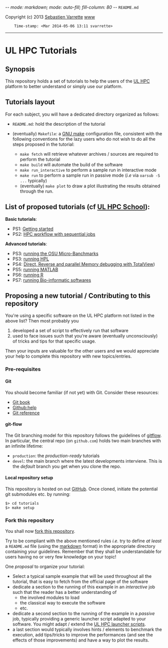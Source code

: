 -*- mode: markdown; mode: auto-fill; fill-column: 80 -*-
`README.md`

Copyright (c) 2013 [Sebastien Varrette](mailto:<Sebastien.Varrette@uni.lu>) [www](http://varrette.gforge.uni.lu)

        Time-stamp: <Mar 2014-05-06 13:11 svarrette>

-------------------

# UL HPC Tutorials 

## Synopsis

This repository holds a set of tutorials to help the users of the
[UL HPC](https://hpc.uni.lu) platform to better understand or simply use our
platform. 

## Tutorials layout

For each subject, you will have a dedicated directory organized as follows:

* `README.md`: hold the description of the tutorial
* (eventually) `Makefile`: a [GNU make](http://www.gnu.org/software/make/) configuration
  file, consistent with the following conventions for the lazy users who do not
  wish to do all the steps proposed in the tutorial: 
  
  * `make fetch` will retrieve whatever archives / sources are required to
    perform the tutorial
  * `make build` will automate the build of the software
  * `make run_interactive` to perform a sample run in interactive mode
  * `make run` to perform a sample run in passive mode (_i.e_  via `oarsub -S
    ...` typically)
  * (eventually) `make plot` to draw a plot illustrating the results obtained
    through the run.

## List of proposed tutorials (cf [UL HPC School](http://hpc.uni.lu/hpc-school/)):

__Basic tutorials__:

* PS1: [Getting started](https://github.com/ULHPC/tutorials/tree/devel/basic/getting_started)
* PS2: [HPC workflow with sequential jobs](https://github.com/ULHPC/tutorials/tree/devel/basic/sequential_jobs)

__Advanced tutorials__:

* PS3: [running the OSU Micro-Banchmarks](https://github.com/ULHPC/tutorials/tree/devel/advanced/OSU_MicroBenchmarks)
* PS3: [running HPL](https://github.com/ULHPC/tutorials/tree/devel/advanced/HPL)
* PS4: [Direct, Reverse and parallel Memory debugging with TotalView](https://github.com/ULHPC/tutorials/tree/devel/advanced/TotalView))
* PS5: [running MATLAB](https://github.com/ULHPC/tutorials/tree/devel/advanced/MATLAB)
* PS6: [running R](https://github.com/ULHPC/tutorials/tree/devel/advanced/R)
* PS7: [running Bio-informatic softwares](https://github.com/ULHPC/tutorials/tree/devel/advanced/Bioinformatics)

## Proposing a new tutorial / Contributing to this repository 

You're using a specific software on the UL HPC platform not listed in the above
list? Then most probably you

1. developed a set of script to effectively run that software 
2. used to face issues such that you're aware (eventually unconsciously) of
tricks and tips for that specific usage.  

Then your inputs are valuable for the other users and we would appreciate your
help to complete this repository with new topics/entries.

### Pre-requisites

#### Git

You should become familiar (if not yet) with Git. Consider these resources:

* [Git book](http://book.git-scm.com/index.html)
* [Github:help](http://help.github.com/mac-set-up-git/)
* [Git reference](http://gitref.org/)

#### git-flow

The Git branching model for this repository follows the guidelines of [gitflow](http://nvie.com/posts/a-successful-git-branching-model/).
In particular, the central repo (on `github.com`) holds two main branches with an infinite lifetime:

* `production`: the *production-ready* tutorials
* `devel`: the main branch where the latest developments interviene. This is the
  *default* branch you get when you clone the repo. 

#### Local repository setup

This repository is hosted on out [GitHub](https://github.com/ULHPC/tutorials).
Once cloned, initiate the potential git submodules etc. by running: 

    $> cd tutorials
    $> make setup

### Fork this repository

You shall now
[fork this repository](https://help.github.com/articles/fork-a-repo). 

Try to be compliant with the above mentioned rules _i.e._ try to define _at
least_ a `README.md` file (using the
[markdown](http://github.github.com/github-flavored-markdown/) format) in the
appropriate directory containing  your guidelines. 
Remember that they shall be understandable for users having no or very few
knowledge on your topic!

One _proposal_ to organize your tutorial: 

* Select a typical sample example that will be used throughout all the tutorial,
  that is easy to fetch from the official page of the software
* dedicate a section to the running of this example in an _interactive_ job such
  that the reader has a better understanding of 
  * the involved modules to load 
  * the classical way to execute the software
  * etc. 
* dedicate a second section to the running of the example in a _passive_ job,
  typically providing a generic launcher script adapted to your software. You
  might adapt / extend the
  [UL HPC launcher scripts](https://github.com/ULHPC/launcher-scripts). 
* a last section would typically involves hints / elements to benchmark the
  execution, add tips/tricks to improve the performances (and see
  the effects of those improvements) and have a way to plot the results. 
